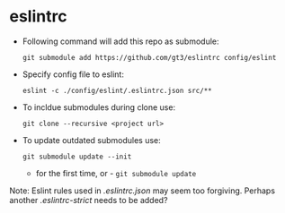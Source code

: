 # eslintrc



* Following command will add this repo as submodule: 

  `git submodule add https://github.com/gt3/eslintrc config/eslint`
  
* Specify config file to eslint:

  `eslint -c ./config/eslint/.eslintrc.json src/**`

* To incldue submodules during clone use:

  `git clone --recursive <project url>`
  
* To update outdated submodules use:

  `git submodule update --init`
  - for the first time, or - 
  `git submodule update`


Note: Eslint rules used in _.eslintrc.json_ may seem too forgiving. Perhaps another _.eslintrc-strict_ needs to be added?
